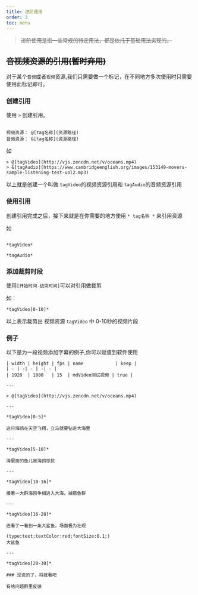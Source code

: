 ```yaml
---
title: 进阶使用
order: 3
toc: menu
---
```


> ~~进阶使用是指一些常规的特定用法，都是依托于基础用法实现的。~~

## ~~音视频资源的引用(暂时弃用)~~

对于某个`音频`或者`视频`资源,我们只需要做一个标记，在不同地方多次使用时只需要使用此标记即可。

### 创建引用 

使用 `>` 创建引用。

```

视频资源： @[tag名称](资源路径)
音频资源： &[tag名称](资源路径)

```
如

```
> @[tagVideo](http://vjs.zencdn.net/v/oceans.mp4)
> &[tagAudio](https://www.cambridgeenglish.org/images/153149-movers-sample-listening-test-vol2.mp3)

```
以上就是创建一个叫做 `tagVideo`的视频资源引用和 `tagAudio`的音频资源引用

### 使用引用

创建引用完成之后，接下来就是在你需要的地方使用 `* tag名称 *` 来引用资源

如

```

*tagVideo*

*tagAudio*

```


### 添加裁剪时段

使用`[开始时间-结束时间]`可以对引用做裁剪

如：

```
*tagVideo[0-10]*

```
以上表示裁剪出 视频资源 `tagVideo` 中 0-10秒的视频片段

### 例子

以下是为一段视频添加字幕的例子,你可以赋值到软件使用

```
| width | height | fps | name            | keep |
| - | -| - | -| - |
| 1920  | 1080   | 15  | mdVideo测试视频 | true |

---

> @[tagVideo](http://vjs.zencdn.net/v/oceans.mp4)

---

*tagVideo[0-5]*

这只海鸥在天空飞翔，立马就要钻进大海里

---

*tagVideo[5-10]*

海里面的鱼儿被海鸥惊扰

---

*tagVideo[10-16]*

接着一大群海鸥争相进入大海，捕猎鱼群

---

*tagVideo[16-20]*

还看了一看到一条大鲨鱼，场面极为壮观

(type:text;textColor:red;fontSize:0.1;)
大鲨鱼

---

*tagVideo[20-30]*

### 没说的了，将就看吧

有啥问题群里反馈

```
